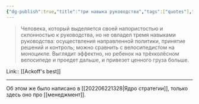 ```yaml
---
{"dg-publish":true,"title":"три навыка руководства","tags":["quotes"],"date":"2023-02-01T08:06:17+04:00","modified_at":"2023-05-19T15:51:25+04:00","alias":"три навыка руководства","permalink":"/quotes/202302010806/","dgPassFrontmatter":true}
---
```



> Человека, который выделяется своей напористостью и склонностью к руководства, но не овладел тремя навыками руководства: осуществления направленной политики, принятие решений и контроль; можно сравнить с велосипедистом на моноцикле. Выглядит эффектно, но ребенок на трёхколёсном велосипеде и проедет дальше, и привезет ценного груза больше.

Link:: [[Ackoff's best]]

---

Об этом же было написано в [[202206221328|Ядро стратегии]], только здесь оно про [[менеджмент]].
